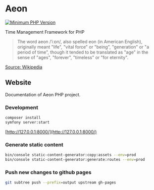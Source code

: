 # Aeon

[![Minimum PHP Version](https://img.shields.io/badge/php-%3E%3D%207.4-8892BF.svg)](https://php.net/)

Time Management Framework for PHP

> The word aeon /ˈiːɒn/, also spelled eon (in American English), originally meant "life", "vital force" or "being", 
> "generation" or "a period of time", though it tended to be translated as "age" in the sense of "ages", "forever", 
> "timeless" or "for eternity".

[Source: Wikipedia](https://en.wikipedia.org/wiki/Aeon) 

## Website

Documentation of Aeon PHP project. 

### Development 

```bash
composer install
symfony server:start
```

[http://127.0.0.1:8000/](http://127.0.0.1:8000/)

### Generate static content

```bash
bin/console static-content-generator:copy:assets --env=prod
bin/console static-content-generator:generate:routes --env=prod
```

### Push new changes to github pages

```bash
git subtree push --prefix=output upstream gh-pages
```